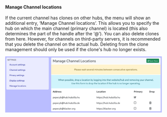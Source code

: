 #### Manage Channel locations

If the current channel has clones on other hubs, the menu will show an additional entry, ‘Manage Channel locations’. This allows you to specify the hub on which the main channel (primary channel) is located (this also determines the part of the handle after the ‘@’).
You can also delete clones from here. However, for channels on third-party servers, it is recommended that you delete the channel on the actual hub. Deleting from the clone management should only be used if the clone's hub no longer exists.

![settings 11](./pic/settings11.png)